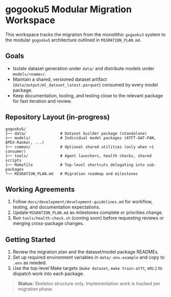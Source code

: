 # gogooku5 Modular Migration Workspace

This workspace tracks the migration from the monolithic `gogooku3` system to the modular `gogooku5` architecture outlined in `MIGRATION_PLAN.md`.

## Goals
- Isolate dataset generation under `data/` and distribute models under `models/<name>/`.
- Maintain a shared, versioned dataset artifact (`data/output/ml_dataset_latest.parquet`) consumed by every model package.
- Keep documentation, tooling, and testing close to the relevant package for fast iteration and review.

## Repository Layout (in-progress)
```
gogooku5/
├── data/               # Dataset builder package (standalone)
├── models/             # Individual model packages (ATFT-GAT-FAN, APEX-Ranker, ...)
├── common/             # Optional shared utilities (only when >1 consumer)
├── tools/              # Agent launchers, health checks, shared scripts
├── Makefile            # Top-level shortcuts delegating into sub-packages
└── MIGRATION_PLAN.md   # Migration roadmap and milestones
```

## Working Agreements
1. Follow `docs/development/development-guidelines.md` for workflow, testing, and documentation expectations.
2. Update `MIGRATION_PLAN.md` as milestones complete or priorities change.
3. Run `tools/health-check.sh` (coming soon) before requesting reviews or merging cross-package changes.

## Getting Started
1. Review the migration plan and the dataset/model package READMEs.
2. Set up required environment variables in `data/.env.example` and copy to `.env` as needed.
3. Use the top-level Make targets (`make dataset`, `make train-atft`, etc.) to dispatch work into each package.

> **Status:** Skeleton structure only. Implementation work is tracked per migration phase.
